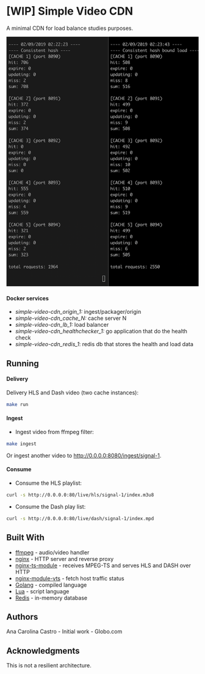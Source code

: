 # [WIP] Simple Video CDN
A minimal CDN for load balance studies purposes.

![Architecture](/images/architecture.png)


#### Docker services

- *simple-video-cdn_origin_1:* ingest/packager/origin
- *simple-video-cdn_cache_N:* cache server N
- *simple-video-cdn_lb_1:* load balancer
- *simple-video-cdn_healthchecker_1:* go application that do the health check
- *simple-video-cdn_redis_1*: redis db that stores the health and load data


## Running

#### Delivery
Delivery HLS and Dash video (two cache instances):
```bash
make run
```


#### Ingest
- Ingest video from ffmpeg filter:
```bash
make ingest
```

Or ingest another video to http://0.0.0.0:8080/ingest/signal-1.

#### Consume
- Consume the HLS playlist:
```bash
curl -s http://0.0.0.0:80/live/hls/signal-1/index.m3u8
```
- Consume the Dash play list:
```bash
curl -s http://0.0.0.0:80/live/dash/signal-1/index.mpd
```

## Built With
- [ffmpeg](https://github.com/FFmpeg/FFmpeg) - audio/video handler
- [nginx](https://github.com/nginx/nginx) - HTTP server and reverse proxy
- [nginx-ts-module](https://github.com/arut/nginx-ts-module) - receives MPEG-TS and serves HLS and DASH over HTTP
- [nginx-module-vts](https://github.com/vozlt/nginx-module-vts) - fetch host traffic status
- [Golang](https://golang.org/) - compiled language
- [Lua](https://www.lua.org/) - script language
- [Redis](https://redis.io/) - in-memory database

## Authors
Ana Carolina Castro - Initial work - Globo.com

## Acknowledgments
This is not a resilient architecture.
